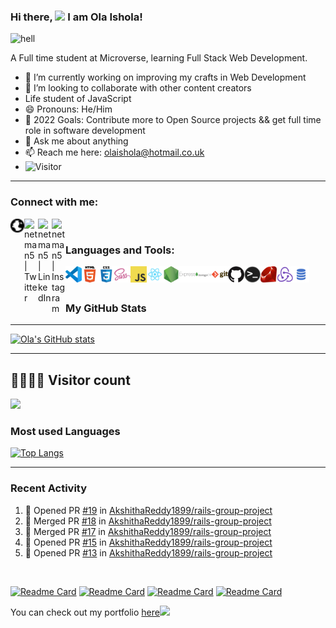 ### Hi there, <img src="https://raw.githubusercontent.com/MartinHeinz/MartinHeinz/master/wave.gif" width="30px"> I am Ola Ishola!

![hell](./animae/Grand%20Re-opening%20Sale.gif)

A Full time student at Microverse, learning Full Stack Web Development.

- 🌱 I’m currently working on improving my crafts in Web Development
- 👯 I’m looking to collaborate with other content creators
- Life student of JavaScript
- 😄 Pronouns: He/Him
- 🥅 2022 Goals: Contribute more to Open Source projects && get full time role in software development
- 💬 Ask me about anything
- 📫 Reach me here: olaishola@hotmail.co.uk
- ![Visitor](https://visitor-badge.laobi.icu/badge?page_id=netman5.netman5) 

---

### Connect with me:

[<img align="left" alt="https://netman5.github.io/" width="22px" src="https://raw.githubusercontent.com/iconic/open-iconic/master/svg/globe.svg" />][website]

[<img align="left" alt="netman5 | Twitter" width="22px" src="https://cdn.jsdelivr.net/npm/simple-icons@v3/icons/twitter.svg" />][twitter]
[<img align="left" alt="netman5 | LinkedIn" width="22px" src="https://cdn.jsdelivr.net/npm/simple-icons@v3/icons/linkedin.svg" />][linkedin]
[<img align="left" alt="netman5 | Instagram" width="22px" src="https://cdn.jsdelivr.net/npm/simple-icons@v3/icons/instagram.svg" />][instagram]

<br>

### Languages and Tools:

<img align="left" alt="Visual Studio Code" width="26px" src="https://raw.githubusercontent.com/github/explore/80688e429a7d4ef2fca1e82350fe8e3517d3494d/topics/visual-studio-code/visual-studio-code.png" />
<img align="left" alt="HTML5" width="26px" src="https://raw.githubusercontent.com/github/explore/80688e429a7d4ef2fca1e82350fe8e3517d3494d/topics/html/html.png" />
<img align="left" alt="CSS3" width="26px" src="https://raw.githubusercontent.com/github/explore/80688e429a7d4ef2fca1e82350fe8e3517d3494d/topics/css/css.png" />
<img align="left" alt="Sass" width="26px" src="https://raw.githubusercontent.com/github/explore/80688e429a7d4ef2fca1e82350fe8e3517d3494d/topics/sass/sass.png" />
<img align="left" alt="JavaScript" width="26px" src="https://raw.githubusercontent.com/github/explore/80688e429a7d4ef2fca1e82350fe8e3517d3494d/topics/javascript/javascript.png" />
<img align="left" alt="React" width="26px" src="https://raw.githubusercontent.com/github/explore/80688e429a7d4ef2fca1e82350fe8e3517d3494d/topics/react/react.png" />
<img align="left" alt="Node.js" width="26px" src="https://raw.githubusercontent.com/github/explore/80688e429a7d4ef2fca1e82350fe8e3517d3494d/topics/nodejs/nodejs.png" />
<img align="left" alt="Express" width="26px" src="https://raw.githubusercontent.com/github/explore/80688e429a7d4ef2fca1e82350fe8e3517d3494d/topics/express/express.png">
<img align="left" alt="MongoDB" width="26px" src="https://raw.githubusercontent.com/github/explore/80688e429a7d4ef2fca1e82350fe8e3517d3494d/topics/mongodb/mongodb.png" />
<img align="left" alt="Git" width="26px" src="https://raw.githubusercontent.com/github/explore/80688e429a7d4ef2fca1e82350fe8e3517d3494d/topics/git/git.png" />
<img align="left" alt="GitHub" width="26px" src="https://raw.githubusercontent.com/github/explore/78df643247d429f6cc873026c0622819ad797942/topics/github/github.png"/>
<img align="left" alt="Terminal" width="26px" src="https://raw.githubusercontent.com/github/explore/80688e429a7d4ef2fca1e82350fe8e3517d3494d/topics/terminal/terminal.png"/>
<img align="left" alt="Terminal" width="26px" src="https://raw.githubusercontent.com/github/explore/80688e429a7d4ef2fca1e82350fe8e3517d3494d/topics/ruby/ruby.png"/>
<img align="left" alt="Terminal" width="26px" src="https://raw.githubusercontent.com/github/explore/80688e429a7d4ef2fca1e82350fe8e3517d3494d/topics/redux/redux.png"/>
<img align="left" alt="Terminal" width="26px" src="https://raw.githubusercontent.com/github/explore/80688e429a7d4ef2fca1e82350fe8e3517d3494d/topics/sql/sql.png"/>
<br>
<br>

### My GitHub Stats

---

[![Ola's GitHub stats](https://github-readme-stats.vercel.app/api?username=netman5&show_icons=true&theme=noctis_minimus)](https://github.com/anuraghazra/github-readme-stats)

---

<!--START_SECTION:waka-->
## 👨‍👨‍👦‍👦 Visitor count
<img src="https://profile-counter.glitch.me/netman5/count.svg" />
<!--END_SECTION:waka-->

### Most used Languages

[![Top Langs](https://github-readme-stats.vercel.app/api/top-langs/?username=netman5&hide=ejs&langs_count=10&layout=compact)](https://github.com/anuraghazra/github-readme-stats)

---

### Recent Activity

<!--START_SECTION:activity-->

1. 💪 Opened PR [#19](https://github.com/AkshithaReddy1899/rails-group-project/pull/19) in [AkshithaReddy1899/rails-group-project](https://github.com/AkshithaReddy1899/rails-group-project)
2. 🎉 Merged PR [#18](https://github.com/AkshithaReddy1899/rails-group-project/pull/18) in [AkshithaReddy1899/rails-group-project](https://github.com/AkshithaReddy1899/rails-group-project)
3. 🎉 Merged PR [#17](https://github.com/AkshithaReddy1899/rails-group-project/pull/17) in [AkshithaReddy1899/rails-group-project](https://github.com/AkshithaReddy1899/rails-group-project)
4. 💪 Opened PR [#15](https://github.com/AkshithaReddy1899/rails-group-project/pull/15) in [AkshithaReddy1899/rails-group-project](https://github.com/AkshithaReddy1899/rails-group-project)
5. 💪 Opened PR [#13](https://github.com/AkshithaReddy1899/rails-group-project/pull/13) in [AkshithaReddy1899/rails-group-project](https://github.com/AkshithaReddy1899/rails-group-project)
<!--END_SECTION:activity-->

<br>

[![Readme Card](https://github-readme-stats.vercel.app/api/pin/?username=netman5&repo=To-do&show_owner=netman5)](https://github.com/netman5/To-do)
[![Readme Card](https://github-readme-stats.vercel.app/api/pin/?username=netman5&repo=book-collection&show_owner=netman5)](https://github.com/netman5/book-collection)
[![Readme Card](https://github-readme-stats.vercel.app/api/pin/?username=netman5&repo=capstone&show_owner=netman5)](https://github.com/netman5/capstone)
[![Readme Card](https://github-readme-stats.vercel.app/api/pin/?username=netman5&repo=netman5.github.io&show_owner=netman5)](https://github.com/netman5/netman5.github.io)

<p>You can check out my portfolio <a href="https://netman5.github.io/">here</a><img src="https://media.giphy.com/media/cKPse5DZaptID3YAMK/giphy.gif" width="60"></p>

[website]: https://netman5.github.io/
[netman5]: https://github.com/netman5
[twitter]: https://twitter.com/orlaish
[instagram]: https://instagram.com/xcodre
[linkedin]: https://linkedin.com/in/ola-ishola
[polywork]: https://www.polywork.com/olaish
